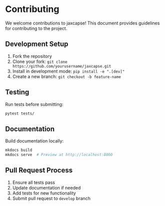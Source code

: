 # Contributing

We welcome contributions to jaxcapse! This document provides guidelines for contributing to the project.

## Development Setup

1. Fork the repository
2. Clone your fork: `git clone https://github.com/yourusername/jaxcapse.git`
3. Install in development mode: `pip install -e ".[dev]"`
4. Create a new branch: `git checkout -b feature-name`

## Testing

Run tests before submitting:
```bash
pytest tests/
```

## Documentation

Build documentation locally:
```bash
mkdocs build
mkdocs serve  # Preview at http://localhost:8000
```

## Pull Request Process

1. Ensure all tests pass
2. Update documentation if needed
3. Add tests for new functionality
4. Submit pull request to `develop` branch